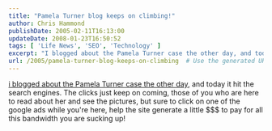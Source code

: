 ```yaml
---
title: "Pamela Turner blog keeps on climbing!"
author: Chris Hammond
publishDate: 2005-02-11T16:13:00
updateDate: 2008-01-23T16:50:52
tags: [ 'Life News', 'SEO', 'Technology' ]
excerpt: "I blogged about the Pamela Turner case the other day, and today it hit the search engines. The clicks just keep on coming, those of you who are here to read about her and see the pictures, but sure to click on one of the google ads while you're here, help the site generate a little $$$ to pay for all this bandwidth you are sucking..."
url: /2005/pamela-turner-blog-keeps-on-climbing  # Use the generated URL with year
---
```

<P><A href="https://www.chrishammond.com/archive/2005/02/09/515">i blogged about the Pamela Turner case the other day</A>, and today it hit the search engines. The clicks just keep on coming, those of you who are here to read about her and see the pictures, but sure to click on one of the google ads while you're here, help the site generate a little $$$ to pay for all this bandwidth you are sucking up!</P> <P>&nbsp;</P>
